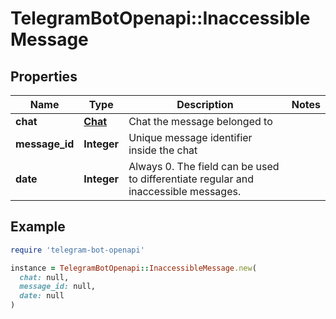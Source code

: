 # TelegramBotOpenapi::InaccessibleMessage

## Properties

| Name | Type | Description | Notes |
| ---- | ---- | ----------- | ----- |
| **chat** | [**Chat**](Chat.md) | Chat the message belonged to |  |
| **message_id** | **Integer** | Unique message identifier inside the chat |  |
| **date** | **Integer** | Always 0. The field can be used to differentiate regular and inaccessible messages. |  |

## Example

```ruby
require 'telegram-bot-openapi'

instance = TelegramBotOpenapi::InaccessibleMessage.new(
  chat: null,
  message_id: null,
  date: null
)
```

